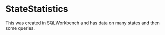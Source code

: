 # StateStatistics
This was created in SQLWorkbench and has data on many states and then some queries.
